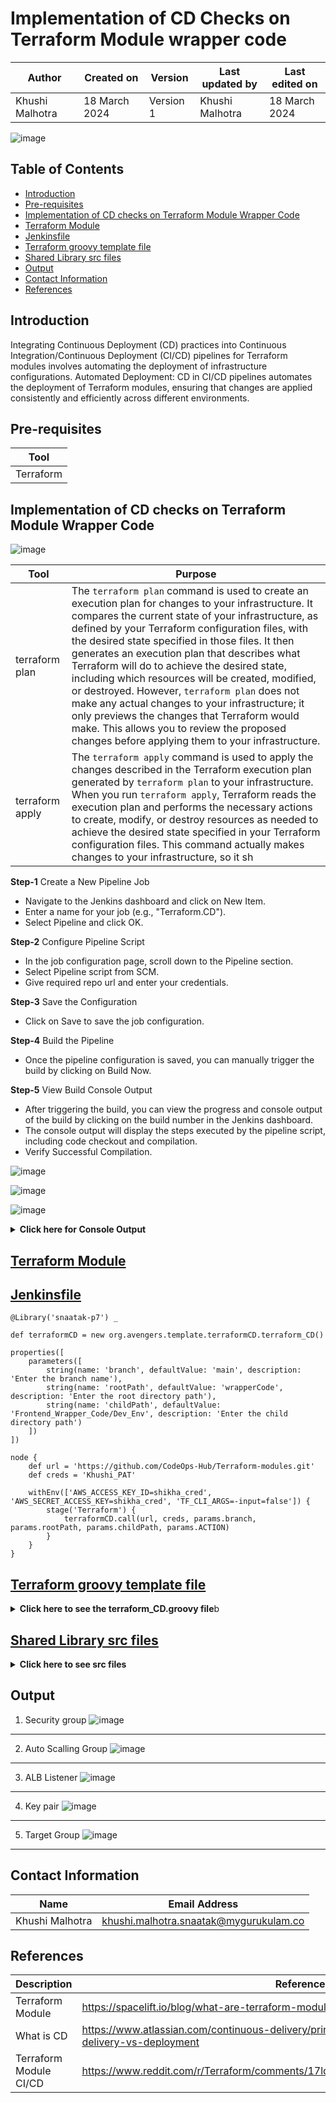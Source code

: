 # Implementation of CD Checks on Terraform Module wrapper code

|   Author        |  Created on   |  Version   | Last updated by  | Last edited on |
| --------------- | --------------| -----------|----------------- | -------------- |
| Khushi Malhotra |  18 March 2024  |  Version 1 | Khushi Malhotra  | 18 March 2024    |

![image](https://github.com/avengers-p7/Documentation/assets/156056460/44f80ab7-909e-48c2-8b1e-ea004054137e)

## Table of Contents
- [Introduction](#Introduction)
- [Pre-requisites](#Pre-requisites)
- [Implementation of CD checks on Terraform Module Wrapper Code](#Implementation-of-CD-checks-on-Terraform-Module-Wrapper-Code)
- [Terraform Module](#Terraform-Module)
- [Jenkinsfile](#Jenkinsfile)
- [Terraform groovy template file](#Terraform-groovy-template-file)
- [Shared Library src files](#Shared-library-src-files)
- [Output](#Output)
- [Contact Information](#Contact-Information)
- [References](#References)

## Introduction
Integrating Continuous Deployment (CD) practices into Continuous Integration/Continuous Deployment (CI/CD) pipelines for Terraform modules involves automating the deployment of infrastructure configurations.
Automated Deployment: CD in CI/CD pipelines automates the deployment of Terraform modules, ensuring that changes are applied consistently and efficiently across different environments.

## Pre-requisites

| Tool |
|------|
| Terraform |

## Implementation of CD checks on Terraform Module Wrapper Code

![image](https://github.com/CodeOps-Hub/Documentation/assets/156056460/c56d7ed0-7db0-49ce-aeb8-d35f53a0f993)


| Tool             | Purpose                                                                                                                                                                  |
|------------------|--------------------------------------------------------------------------------------------------------------------------------------------------------------------------|
| terraform plan  | The `terraform plan` command is used to create an execution plan for changes to your infrastructure. It compares the current state of your infrastructure, as defined by your Terraform configuration files, with the desired state specified in those files. It then generates an execution plan that describes what Terraform will do to achieve the desired state, including which resources will be created, modified, or destroyed. However, `terraform plan` does not make any actual changes to your infrastructure; it only previews the changes that Terraform would make. This allows you to review the proposed changes before applying them to your infrastructure. |
| terraform apply | The `terraform apply` command is used to apply the changes described in the Terraform execution plan generated by `terraform plan` to your infrastructure. When you run `terraform apply`, Terraform reads the execution plan and performs the necessary actions to create, modify, or destroy resources as needed to achieve the desired state specified in your Terraform configuration files. This command actually makes changes to your infrastructure, so it sh

**Step-1** Create a New Pipeline Job

- Navigate to the Jenkins dashboard and click on New Item.
- Enter a name for your job (e.g., "Terraform.CD").
- Select Pipeline and click OK.

**Step-2** Configure Pipeline Script

- In the job configuration page, scroll down to the Pipeline section.
- Select Pipeline script from SCM.
- Give required repo url and enter your credentials.

**Step-3** Save the Configuration

- Click on Save to save the job configuration.

**Step-4** Build the Pipeline

- Once the pipeline configuration is saved, you can manually trigger the build by clicking on Build Now.

**Step-5** View Build Console Output

- After triggering the build, you can view the progress and console output of the build by clicking on the build number in the Jenkins dashboard.
- The console output will display the steps executed by the pipeline script, including code checkout and compilation.
- Verify Successful Compilation.

![image](https://github.com/CodeOps-Hub/Documentation/assets/156056460/2c54d83e-f452-4d09-8a48-ea6d0f450bcf)

![image](https://github.com/CodeOps-Hub/Documentation/assets/156056460/8a40dcc0-275e-404c-bdb5-c8487d829d89)

![image](https://github.com/CodeOps-Hub/Documentation/assets/156056460/4e2ee4c3-d2ad-4442-b9c8-482051653eb0)

<details>
<summary> <b> Click here for Console Output </b> </summary>
<br>
  
  ```shell 
Started by user Shikha Tripathi
Obtained SharedLibrary/Terraform_CD_JF/Jenkinsfile from git https://github.com/CodeOps-Hub/Jenkinsfile.git
Loading library snaatak-p7@main
Attempting to resolve main from remote references...
 > git --version # timeout=10
 > git --version # 'git version 2.34.1'
using GIT_ASKPASS to set credentials Khushi_PAT
 > git ls-remote -h -- https://github.com/CodeOps-Hub/SharedLibrary.git # timeout=10
Found match: refs/heads/main revision 206b5107ced1c26a3135bfacf5b3cc3f6442a235
WARNING: ignoring request to compute changelog in clone mode
The recommended git tool is: NONE
using credential Khushi_PAT
Cloning the remote Git repository
Cloning with configured refspecs honoured and without tags
Cloning repository https://github.com/CodeOps-Hub/SharedLibrary.git
 > git init /var/lib/jenkins/jobs/wrapper_code_execution/builds/24/libs/0b1d56fb27dae0ade66d5763d8e6b212a8fb941adabaab4c9ece1bd48fc7ec99 # timeout=10
Fetching upstream changes from https://github.com/CodeOps-Hub/SharedLibrary.git
 > git --version # timeout=10
 > git --version # 'git version 2.34.1'
using GIT_ASKPASS to set credentials Khushi_PAT
 > git fetch --no-tags --force --progress -- https://github.com/CodeOps-Hub/SharedLibrary.git +refs/heads/*:refs/remotes/origin/* # timeout=10
 > git config remote.origin.url https://github.com/CodeOps-Hub/SharedLibrary.git # timeout=10
 > git config --add remote.origin.fetch +refs/heads/*:refs/remotes/origin/* # timeout=10
Avoid second fetch
Checking out Revision 206b5107ced1c26a3135bfacf5b3cc3f6442a235 (main)
 > git config core.sparsecheckout # timeout=10
 > git checkout -f 206b5107ced1c26a3135bfacf5b3cc3f6442a235 # timeout=10
Commit message: "Update terraform_CD.groovy"
[Pipeline] Start of Pipeline
[Pipeline] node
Running on Jenkins in /var/lib/jenkins/jobs/wrapper_code_execution/workspace
[Pipeline] {
[Pipeline] stage
[Pipeline] { (Declarative: Checkout SCM)
[Pipeline] checkout
Selected Git installation does not exist. Using Default
The recommended git tool is: NONE
using credential Khushi_PAT
 > git rev-parse --resolve-git-dir /var/lib/jenkins/jobs/wrapper_code_execution/workspace/.git # timeout=10
Fetching changes from the remote Git repository
 > git config remote.origin.url https://github.com/CodeOps-Hub/Jenkinsfile.git # timeout=10
Fetching upstream changes from https://github.com/CodeOps-Hub/Jenkinsfile.git
 > git --version # timeout=10
 > git --version # 'git version 2.34.1'
using GIT_ASKPASS to set credentials Khushi_PAT
 > git fetch --tags --force --progress -- https://github.com/CodeOps-Hub/Jenkinsfile.git +refs/heads/*:refs/remotes/origin/* # timeout=10
 > git rev-parse refs/remotes/origin/main^{commit} # timeout=10
Checking out Revision 63bf114811b8f0508f566fda0e3fb8e3d4594d44 (refs/remotes/origin/main)
 > git config core.sparsecheckout # timeout=10
 > git checkout -f 63bf114811b8f0508f566fda0e3fb8e3d4594d44 # timeout=10
Commit message: "Update Jenkinsfile"
 > git rev-list --no-walk 2f8460f0f64483749291a4adee9a8ea513fb847c # timeout=10
[Pipeline] }
[Pipeline] // stage
[Pipeline] withEnv
[Pipeline] {
[Pipeline] withCredentials
WARNING: Unknown parameter(s) found for class type 'com.cloudbees.jenkins.plugins.awscredentials.AmazonWebServicesCredentialsBinding': keyIdVariable,secretVariable
WARNING: Unknown parameter(s) found for class type 'com.cloudbees.jenkins.plugins.awscredentials.AmazonWebServicesCredentialsBinding': keyIdVariable,secretVariable
Masking supported pattern matches of $AWS_ACCESS_KEY_ID or $AWS_SECRET_ACCESS_KEY
[Pipeline] {
[Pipeline] withEnv
[Pipeline] {
[Pipeline] stage
[Pipeline] { (Terraform)
[Pipeline] script
[Pipeline] {
[Pipeline] properties
[Pipeline] stage
[Pipeline] { (Clone)
[Pipeline] script
[Pipeline] {
[Pipeline] git
The recommended git tool is: NONE
using credential Khushi_PAT
 > git rev-parse --resolve-git-dir /var/lib/jenkins/jobs/wrapper_code_execution/workspace/.git # timeout=10
Fetching changes from the remote Git repository
 > git config remote.origin.url https://github.com/CodeOps-Hub/Terraform-modules.git # timeout=10
Fetching upstream changes from https://github.com/CodeOps-Hub/Terraform-modules.git
 > git --version # timeout=10
 > git --version # 'git version 2.34.1'
using GIT_ASKPASS to set credentials Khushi_PAT
 > git fetch --tags --force --progress -- https://github.com/CodeOps-Hub/Terraform-modules.git +refs/heads/*:refs/remotes/origin/* # timeout=10
 > git rev-parse refs/remotes/origin/main^{commit} # timeout=10
Checking out Revision 6a43c43a5f0cc526928eaf8d7912af86275b2fab (refs/remotes/origin/main)
 > git config core.sparsecheckout # timeout=10
 > git checkout -f 6a43c43a5f0cc526928eaf8d7912af86275b2fab # timeout=10
 > git branch -a -v --no-abbrev # timeout=10
 > git branch -D main # timeout=10
 > git checkout -b main 6a43c43a5f0cc526928eaf8d7912af86275b2fab # timeout=10
Commit message: "Update main.tf"
 > git rev-list --no-walk 6a43c43a5f0cc526928eaf8d7912af86275b2fab # timeout=10
[Pipeline] }
[Pipeline] // script
[Pipeline] }
[Pipeline] // stage
[Pipeline] stage
[Pipeline] { (Terraform action)
[Pipeline] script
[Pipeline] {
[Pipeline] sh
+ cd wrapperCode/Frontend_Wrapper_Code/Dev_Env
[Pipeline] }
[Pipeline] // script
[Pipeline] }
[Pipeline] // stage
[Pipeline] stage
[Pipeline] { (Terraform init)
[Pipeline] script
[Pipeline] {
[Pipeline] sh
+ cd wrapperCode/Frontend_Wrapper_Code/Dev_Env
+ terraform init

[0m[1mInitializing the backend...[0m
[0m[1mInitializing modules...[0m

[0m[1mInitializing provider plugins...[0m
- Reusing previous version of hashicorp/tls from the dependency lock file
- Reusing previous version of hashicorp/aws from the dependency lock file
- Reusing previous version of hashicorp/local from the dependency lock file
- Using previously-installed hashicorp/tls v4.0.5
- Using previously-installed hashicorp/aws v5.41.0
- Using previously-installed hashicorp/local v2.5.1

[0m[1m[32mTerraform has been successfully initialized![0m[32m[0m
[0m[32m
You may now begin working with Terraform. Try running "terraform plan" to see
any changes that are required for your infrastructure. All Terraform commands
should now work.

If you ever set or change modules or backend configuration for Terraform,
rerun this command to reinitialize your working directory. If you forget, other
commands will detect it and remind you to do so if necessary.[0m
[Pipeline] }
[Pipeline] // script
[Pipeline] }
[Pipeline] // stage
[Pipeline] stage
[Pipeline] { (Terraform Plan)
[Pipeline] script
[Pipeline] {
[Pipeline] sh
+ cd wrapperCode/Frontend_Wrapper_Code/Dev_Env
+ terraform plan
[0m[1mmodule.Dev_Frontend.tls_private_key.private_key: Refreshing state... [id=0386914e08d10646edc09f966ed5be1b839745d7][0m
[0m[1mmodule.Dev_Frontend.local_file.private_key: Refreshing state... [id=bd4a0a9d111ff0b4e25673b777ca727b72f66652][0m
[0m[1mmodule.Dev_Frontend.aws_key_pair.key_pair: Refreshing state... [id=Dev_Frontend_Key][0m
[0m[1mmodule.Dev_Frontend.aws_lb_target_group.Target_group: Refreshing state... [id=arn:aws:elasticloadbalancing:ap-northeast-1:133673781875:targetgroup/Dev-Frontend-TG/0232b25fc4609db3][0m
[0m[1mmodule.Dev_Frontend.aws_security_group.security_group: Refreshing state... [id=sg-0d8bd79deeabf2448][0m
[0m[1mmodule.Dev_Frontend.aws_launch_template.Template: Refreshing state... [id=lt-016d6beee2e03d86b][0m
[0m[1mmodule.Dev_Frontend.aws_lb_listener_rule.path_rule: Refreshing state... [id=arn:aws:elasticloadbalancing:ap-northeast-1:133673781875:listener-rule/app/Dev-ALB/75bc9b1a35dbe964/761653fb399a30be/9c7e5be35a6432fc][0m
[0m[1mmodule.Dev_Frontend.aws_autoscaling_group.ASG: Refreshing state... [id=Dev-Frontend_ASG][0m
[0m[1mmodule.Dev_Frontend.aws_autoscaling_policy.ASG_Policy: Refreshing state... [id=target-tracking-policy][0m

[0m[1m[32mNo changes.[0m[1m Your infrastructure matches the configuration.[0m

[0mTerraform has compared your real infrastructure against your configuration
and found no differences, so no changes are needed.
[Pipeline] }
[Pipeline] // script
[Pipeline] }
[Pipeline] // stage
[Pipeline] stage
[Pipeline] { (Approval For Apply)
[Pipeline] script
[Pipeline] {
[Pipeline] input
Do you want to apply Terraform changes?
Proceed or Abort
Approved by Shikha Tripathi
[Pipeline] }
[Pipeline] // script
[Pipeline] }
[Pipeline] // stage
[Pipeline] stage
[Pipeline] { (Terraform Apply)
[Pipeline] script
[Pipeline] {
[Pipeline] sh
+ cd wrapperCode/Frontend_Wrapper_Code/Dev_Env
+ terraform apply -auto-approve
[0m[1mmodule.Dev_Frontend.tls_private_key.private_key: Refreshing state... [id=0386914e08d10646edc09f966ed5be1b839745d7][0m
[0m[1mmodule.Dev_Frontend.local_file.private_key: Refreshing state... [id=bd4a0a9d111ff0b4e25673b777ca727b72f66652][0m
[0m[1mmodule.Dev_Frontend.aws_key_pair.key_pair: Refreshing state... [id=Dev_Frontend_Key][0m
[0m[1mmodule.Dev_Frontend.aws_lb_target_group.Target_group: Refreshing state... [id=arn:aws:elasticloadbalancing:ap-northeast-1:133673781875:targetgroup/Dev-Frontend-TG/0232b25fc4609db3][0m
[0m[1mmodule.Dev_Frontend.aws_security_group.security_group: Refreshing state... [id=sg-0d8bd79deeabf2448][0m
[0m[1mmodule.Dev_Frontend.aws_launch_template.Template: Refreshing state... [id=lt-016d6beee2e03d86b][0m
[0m[1mmodule.Dev_Frontend.aws_lb_listener_rule.path_rule: Refreshing state... [id=arn:aws:elasticloadbalancing:ap-northeast-1:133673781875:listener-rule/app/Dev-ALB/75bc9b1a35dbe964/761653fb399a30be/9c7e5be35a6432fc][0m
[0m[1mmodule.Dev_Frontend.aws_autoscaling_group.ASG: Refreshing state... [id=Dev-Frontend_ASG][0m
[0m[1mmodule.Dev_Frontend.aws_autoscaling_policy.ASG_Policy: Refreshing state... [id=target-tracking-policy][0m

[0m[1m[32mNo changes.[0m[1m Your infrastructure matches the configuration.[0m

[0mTerraform has compared your real infrastructure against your configuration
and found no differences, so no changes are needed.
[0m[1m[32m
Apply complete! Resources: 0 added, 0 changed, 0 destroyed.
[0m[0m[1m[32m
Outputs:

[0mAutoscaling_group_id = [
  [
    "Dev-Frontend_ASG",
  ],
]
Autoscaling_policy_name = [
  [
    "target-tracking-policy",
  ],
]
Security_Group_ID = [
  [
    "sg-0d8bd79deeabf2448",
  ],
]
Target_group_id = [
  [
    "arn:aws:elasticloadbalancing:ap-northeast-1:133673781875:targetgroup/Dev-Frontend-TG/0232b25fc4609db3",
  ],
]
key_pair_name = [
  [
    "Dev_Frontend_Key",
  ],
]
launch_template_id = [
  [
    "lt-016d6beee2e03d86b",
  ],
]
[Pipeline] }
[Pipeline] // script
[Pipeline] }
[Pipeline] // stage
[Pipeline] stage
[Pipeline] { (Approval For Apply)
[Pipeline] script
[Pipeline] {
[Pipeline] echo
Skipping Terraform destroy since action is not set to 'destroy'
[Pipeline] }
[Pipeline] // script
[Pipeline] }
[Pipeline] // stage
[Pipeline] stage
[Pipeline] { (Pem Key Archive)
[Pipeline] script
[Pipeline] {
[Pipeline] archiveArtifacts
Archiving artifacts
[Pipeline] }
[Pipeline] // script
[Pipeline] }
[Pipeline] // stage
[Pipeline] }
[Pipeline] // script
[Pipeline] }
[Pipeline] // stage
[Pipeline] }
[Pipeline] // withEnv
[Pipeline] }
[Pipeline] // withCredentials
[Pipeline] }
[Pipeline] // withEnv
[Pipeline] }
[Pipeline] // node
[Pipeline] End of Pipeline
Finished: SUCCESS
```
</details>

## [Terraform Module](https://github.com/CodeOps-Hub/Terraform-modules/tree/main/wrapperCode/Frontend_Wrapper_Code/QA_Env)

## [Jenkinsfile](https://github.com/CodeOps-Hub/Jenkinsfile/blob/khushi/networkSkeleton_QA/SharedLibrary/Terraform_CD_JF/Jenkinsfile)

```shell
@Library('snaatak-p7') _

def terraformCD = new org.avengers.template.terraformCD.terraform_CD()

properties([
    parameters([
        string(name: 'branch', defaultValue: 'main', description: 'Enter the branch name'),
        string(name: 'rootPath', defaultValue: 'wrapperCode', description: 'Enter the root directory path'),
        string(name: 'childPath', defaultValue: 'Frontend_Wrapper_Code/Dev_Env', description: 'Enter the child directory path')
    ])
])

node {
    def url = 'https://github.com/CodeOps-Hub/Terraform-modules.git'
    def creds = 'Khushi_PAT'

    withEnv(['AWS_ACCESS_KEY_ID=shikha_cred', 'AWS_SECRET_ACCESS_KEY=shikha_cred', 'TF_CLI_ARGS=-input=false']) {
        stage('Terraform') {
            terraformCD.call(url, creds, params.branch, params.rootPath, params.childPath, params.ACTION)
        }
    }
}
```
## [Terraform groovy template file](https://github.com/CodeOps-Hub/SharedLibrary/blob/main/src/org/avengers/template/terraformCD/terraform_CD.groovy)

<details>
  <summary> <b>Click here to see the terraform_CD.groovy file</b>b </summary>
<br>

  ```shell
package org.avengers.template.terraformCD

import org.avengers.common.*
import org.avengers.terraform_CICD.*

def call(String url, String creds, String branch, String rootPath, String childPath, String ACTION){

    variablization = new action()
    gitCheckoutPrivate = new GitCheckoutPrivate()
    initialization = new init()
    deploying = new deploy()
    destroy = new destroy()
    keyarchive = new keyarchive()
    
  

    gitCheckoutPrivate.call(url, creds, branch)
    variablization.call(rootPath, childPath)
    initialization.call(rootPath, childPath)
    deploying.call(rootPath, childPath, ACTION)
    destroy.call(rootPath, childPath, ACTION)
    keyarchive.call(rootPath, childPath)

}
```
</details>

## [Shared Library src files](https://github.com/CodeOps-Hub/SharedLibrary/tree/main/src/org/avengers/terraform_CICD)
<details>
<summary> <b>Click here to see src files</b> </summary>
<br>

  ```shell
  
deploy.groovy

package org.avengers.terraform_CICD

def call(String rootPath, String childPath, String ACTION) {
    stage("Terraform Plan") {
        script {
            sh "cd ${rootPath}/${childPath} && terraform plan"
        }
    }

    if (ACTION == 'apply') {
        stage('Approval For Apply') {
            script {
                // Prompt for approval before applying changes
                input "Do you want to apply Terraform changes?"
            }
        }
        stage('Terraform Apply') {
            script {
                // Run Terraform apply
                sh 'cd ${rootPath}/${childPath} && terraform apply -auto-approve'
            }
        }
    } else {
        echo "Skipping Terraform apply since action is not set to 'apply'"
    }
}

```

keyarchiving.groovy

```shell
package org.avengers.terraform_CICD

def call(String rootPath, String childPath) {
    stage("Pem Key Archive") {
        script {
            archiveArtifacts artifacts: "${rootPath}/${childPath}/*.pem", allowEmptyArchive: true
        }
    }
}
```
</details>

## Output

1. Security group
   ![image](https://github.com/CodeOps-Hub/Documentation/assets/156056460/c92b5c62-9fac-4e3f-85b6-d54a642d56a1)
***

2. Auto Scalling Group
   ![image](https://github.com/CodeOps-Hub/Documentation/assets/156056460/f4f3b3aa-76d5-41a4-b942-0b065e6086c3)
***

3. ALB Listener
   ![image](https://github.com/CodeOps-Hub/Documentation/assets/156056460/93b72769-c78b-4468-bf72-65102f073bc4)
***

4. Key pair
  ![image](https://github.com/CodeOps-Hub/Documentation/assets/156056460/f8103f2f-6005-4ff2-ad1e-47440e1caf04)
***

5. Target Group
  ![image](https://github.com/CodeOps-Hub/Documentation/assets/156056460/417e44cf-ff00-4da9-9ac8-623f8ebfa466)
***

## Contact Information
| Name            | Email Address                        |
|-----------------|--------------------------------------|
| Khushi Malhotra | khushi.malhotra.snaatak@mygurukulam.co |

## References

| Description                                   | References  
| --------------------------------------------  | -------------------------------------------------|
| Terraform Module | https://spacelift.io/blog/what-are-terraform-modules-and-how-do-they-work |
| What is CD | https://www.atlassian.com/continuous-delivery/principles/continuous-integration-vs-delivery-vs-deployment |
| Terraform Module CI/CD | https://www.reddit.com/r/Terraform/comments/17ldr9i/cicd_for_creating_terraform_modules/ |
